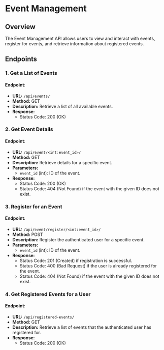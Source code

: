 # Event Management

## Overview

The Event Management API allows users to view and interact with events, register for events, and retrieve information about registered events.

## Endpoints

### 1. Get a List of Events

#### Endpoint:

- **URL:** `/api/events/`
- **Method:** GET
- **Description:** Retrieve a list of all available events.
- **Response:**
  - Status Code: 200 (OK)

### 2. Get Event Details

#### Endpoint:

- **URL:** `/api/event/<int:event_id>/`
- **Method:** GET
- **Description:** Retrieve details for a specific event.
- **Parameters:**
  - `event_id` (int): ID of the event.
- **Response:**
  - Status Code: 200 (OK)
  - Status Code: 404 (Not Found) if the event with the given ID does not exist.

### 3. Register for an Event

#### Endpoint:

- **URL:** `/api/event/register/<int:event_id>/`
- **Method:** POST
- **Description:** Register the authenticated user for a specific event.
- **Parameters:**
  - `event_id` (int): ID of the event.
- **Response:**
  - Status Code: 201 (Created) if registration is successful.
  - Status Code: 400 (Bad Request) if the user is already registered for the event.
  - Status Code: 404 (Not Found) if the event with the given ID does not exist.

### 4. Get Registered Events for a User

#### Endpoint:

- **URL:** `/api/registered-events/`
- **Method:** GET
- **Description:** Retrieve a list of events that the authenticated user has registered for.
- **Response:**
  - Status Code: 200 (OK)
